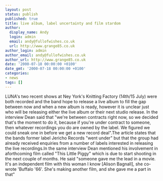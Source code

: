 ```yaml
---
layout: post
status: publish
published: true
title: live album, label uncertainty and film stardom
author:
  display_name: Andy
  login: admin
  email: andy@fullofwishes.co.uk
  url: http://www.grange85.co.uk
author_login: admin
author_email: andy@fullofwishes.co.uk
author_url: http://www.grange85.co.uk
date: '2000-07-18 00:00:00 +0100'
date_gmt: '2000-07-18 00:00:00 +0100'
categories:
- news
tags: []
---
```

<p>LUNA's two recent shows at Ney York's Knitting Factory (14th/15 July) were both recorded and the band hope to release a live album to fill the gap between now and when a new album is ready, however it is unclear just who will be releasing either the live album or their next studio release. In the interview Dean said that "we're between contracts right now, so we decided that's the moment to do it, because if you're under contract to someone, then whatever recordings you do are owned by the label. We figured we could sneak one in before we get a new record deal".The article states that the bands former label Jericho Records "went under" but that the group had already received enquiries from a number of labels interested in releasing the live recordings.In the same interview Dean mentioned his involvement in aforthcoming film called "This Little Piggy" which is due to start shooting in the next couple of months. He said "someone gave me the lead in a movie. It's an independent film with this woman I know [Alison Bagnall], she co-wrote 'Buffalo '66'. She's making another film, and she gave me a part in that"</p>
